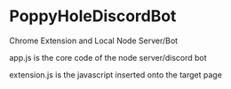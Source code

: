 # PoppyHoleDiscordBot
Chrome Extension and Local Node Server/Bot

app.js is the core code of the node server/discord bot

extension.js is the javascript inserted onto the target page
